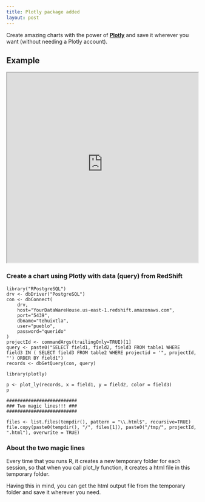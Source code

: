 ```yaml
---
title: Plotly package added
layout: post
---
```


Create amazing charts with the power of **[Plotly]** and save it wherever you want (without needing a Plotly account).

## Example

<iframe width="100%" height="500px" src="http://nafiux.com.s3-website-us-east-1.amazonaws.com/test/plotly-r.html"></iframe>

### Create a chart using **Plotly** with data (query) from RedShift

	library("RPostgreSQL")
	drv <- dbDriver("PostgreSQL")
	con <- dbConnect(
		drv,
		host="YourDataWareHouse.us-east-1.redshift.amazonaws.com",
		port="5439",
		dbname="tehuixtla",
		user="pueblo",
		password="querido"
	)
	projectId <- commandArgs(trailingOnly=TRUE)[1]
	query <- paste0("SELECT field1, field2, field3 FROM table1 WHERE field3 IN ( SELECT field3 FROM table2 WHERE projectid = '", projectId, "') ORDER BY field1")
	records <- dbGetQuery(con, query)

	library(plotly)

	p <- plot_ly(records, x = field1, y = field2, color = field3)
	p
	
	##########################
	### Two magic lines!!! ###
	##########################

	files <- list.files(tempdir(), pattern = "\\.html$", recursive=TRUE)
	file.copy(paste0(tempdir(), "/", files[1]), paste0("/tmp/", projectId, ".html"), overwrite = TRUE)

### About the two magic lines

Every time that you runs R, it creates a new temporary folder for each session, so that when you call plot_ly function, it creates a html file in this temporary folder.

Having this in mind, you can get the html output file from the temporary folder and save it wherever you need.

[Plotly]: https://github.com/ropensci/plotly